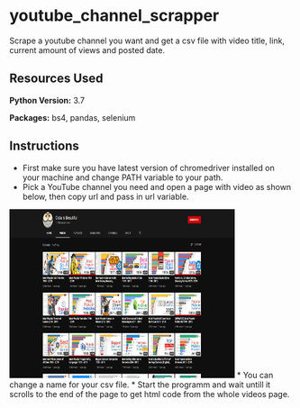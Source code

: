 # youtube_channel_scrapper
Scrape a youtube channel you want and get a csv file with video title, link, current amount of views and posted date.

## Resources Used 
**Python Version:** 3.7 

**Packages:** bs4, pandas, selenium 

## Instructions
* First make sure you have latest version of chromedriver installed on your machine and change PATH variable to your path.
* Pick a YouTube channel you need and open a page with video as shown below, then copy url and pass in url variable.
<img src="videos.png" width=400 height=300>
* You can change a name for your csv file.
* Start the programm and wait untill it scrolls to the end of the page to get html code from the whole videos page.
